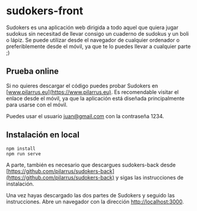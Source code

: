# sudokers-front
Sudokers es una aplicación web dirigida a todo aquel que quiera jugar sudokus sin necesitad de llevar consigo un cuaderno de sudokus y un boli o lápiz.
Se puede utilizar desde el navegador de cualquier ordenador o preferiblemente desde el móvil, ya que te lo puedes llevar a cualquier parte ;)

## Prueba online
Si no quieres descargar el código puedes probar Sudokers en [www.pilarrus.eu](https://www.pilarrus.eu). Es recomendable visitar el enlace desde el móvil, ya que la aplicación está diseñada principalmente para usarse con el móvil.

Puedes usar el usuario juan@gmail.com con la contraseña 1234.

## Instalación en local
```
npm install
npm run serve
```
A parte, también es necesario que descargues sudokers-back desde [https://github.com/pilarrus/sudokers-back](https://github.com/pilarrus/sudokers-back) y sigas las instrucciones de instalación.

Una vez hayas descargado las dos partes de Sudokers y seguido las instrucciones. Abre un navegador con la dirección [http://localhost:3000](http://localhost:3000).
